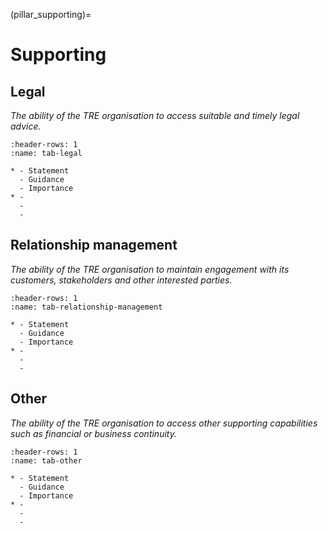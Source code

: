(pillar_supporting)=

# Supporting

## Legal

_The ability of the TRE organisation to access suitable and timely legal advice._

<!-- Specific requirements? _e.g._ Article 32 of the GDPR requires organisations to regularly test and evaluate the effectiveness of the technical and organisational measures employed to protect personal data, and penetration testing is an effective way of assessing your technical defences. -->

```{list-table}
:header-rows: 1
:name: tab-legal

* - Statement
  - Guidance
  - Importance
* -
  -
  -
```

## Relationship management

_The ability of the TRE organisation to maintain engagement with its customers, stakeholders and other interested parties._

```{list-table}
:header-rows: 1
:name: tab-relationship-management

* - Statement
  - Guidance
  - Importance
* -
  -
  -
```

## Other

_The ability of the TRE organisation to access other supporting capabilities such as financial or business continuity._

```{list-table}
:header-rows: 1
:name: tab-other

* - Statement
  - Guidance
  - Importance
* -
  -
  -
```